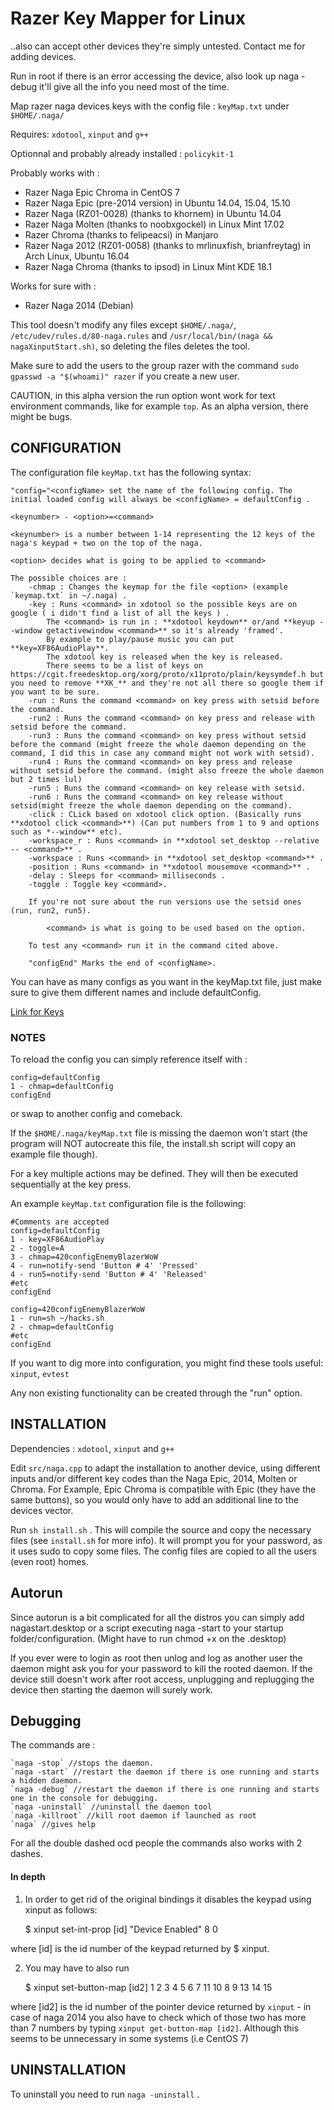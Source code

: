 # Razer Key Mapper for Linux
..also can accept other devices they're simply untested. Contact me for adding devices.

Run in root if there is an error accessing the device, also look up naga -debug it'll give all the info you need most of the time.

Map razer naga devices keys with the config file : `keyMap.txt` under `$HOME/.naga/` 

Requires: `xdotool`, `xinput` and `g++`

Optionnal and probably already installed : `policykit-1`

Probably works with :
- Razer Naga Epic Chroma in CentOS 7
- Razer Naga Epic (pre-2014 version) in Ubuntu 14.04, 15.04, 15.10
- Razer Naga (RZ01-0028) (thanks to khornem) in Ubuntu 14.04
- Razer Naga Molten (thanks to noobxgockel) in Linux Mint 17.02
- Razer Chroma (thanks to felipeacsi) in Manjaro
- Razer Naga 2012 (RZ01-0058) (thanks to mrlinuxfish, brianfreytag) in Arch Linux, Ubuntu 16.04
- Razer Naga Chroma (thanks to ipsod) in Linux Mint KDE 18.1

Works for sure with :
- Razer Naga 2014 (Debian)

This tool doesn't modify any files except `$HOME/.naga/`, `/etc/udev/rules.d/80-naga.rules` and `/usr/local/bin/(naga && nagaXinputStart.sh)`, so deleting the files deletes the tool.

Make sure to add the users to the group razer with the command `sudo gpasswd -a "$(whoami)" razer` if you create a new user.

CAUTION, in this alpha version the run option wont work for text environment commands, like for example `top`.
As an alpha version, there might be bugs.

## CONFIGURATION
The configuration file `keyMap.txt` has the following syntax:

    "config="<configName> set the name of the following config. The initial loaded config will always be <configName> = defaultConfig .

    <keynumber> - <option>=<command>
    
    <keynumber> is a number between 1-14 representing the 12 keys of the naga's keypad + two on the top of the naga.

    <option> decides what is going to be applied to <command>
	
	The possible choices are :
		-chmap : Changes the keymap for the file <option> (example `keymap.txt` in ~/.naga) .
		-key : Runs <command> in xdotool so the possible keys are on google ( i didn't find a list of all the keys ) .
			The <command> is run in : **xdotool keydown** or/and **keyup --window getactivewindow <command>** so it's already 'framed'.
			By example to play/pause music you can put **key=XF86AudioPlay**.
			The xdotool key is released when the key is released.
			There seems to be a list of keys on https://cgit.freedesktop.org/xorg/proto/x11proto/plain/keysymdef.h but you need to remove **XK_** and they're not all there so google them if you want to be sure.
		-run : Runs the command <command> on key press with setsid before the command.
		-run2 : Runs the command <command> on key press and release with setsid before the command.
		-run3 : Runs the command <command> on key press without setsid before the command (might freeze the whole daemon depending on the command, I did this in case any command might not work with setsid).
		-run4 : Runs the command <command> on key press and release without setsid before the command. (might also freeze the whole daemon but 2 times lul)
		-run5 : Runs the command <command> on key release with setsid.
		-run6 : Runs the command <command> on key release without setsid(might freeze the whole daemon depending on the command).
		-click : CLick based on xdotool click option. (Basically runs **xdotool click <command>**) (Can put numbers from 1 to 9 and options such as *--window** etc).
		-workspace_r : Runs <command> in **xdotool set_desktop --relative -- <command>** .
		-workspace : Runs <command> in **xdotool set_desktop <command>** .
		-position : Runs <command> in **xdotool mousemove <command>** .
		-delay : Sleeps for <command> milliseconds .
		-toggle : Toggle key <command>.
	
		If you're not sure about the run versions use the setsid ones (run, run2, run5).

    		<command> is what is going to be used based on the option.
    
		To test any <command> run it in the command cited above.

		"configEnd" Marks the end of <configName>.

You can have as many configs as you want in the keyMap.txt file, just make sure to give them different names and include defaultConfig.

[Link for Keys](https://cgit.freedesktop.org/xorg/proto/x11proto/plain/keysymdef.h)



### NOTES

To reload the config you can simply reference itself with :

    config=defaultConfig
    1 - chmap=defaultConfig
    configEnd

or swap to another config and comeback.

If the `$HOME/.naga/keyMap.txt` file is missing the daemon won't start (the program will NOT autocreate this file, the install.sh script will copy an example file though).

For a key multiple actions may be defined. They will then be executed sequentially at the key press.

An example `keyMap.txt` configuration file is the following:

    #Comments are accepted
    config=defaultConfig
    1 - key=XF86AudioPlay
    2 - toggle=A
    3 - chmap=420configEnemyBlazerWoW
    4 - run=notify-send 'Button # 4' 'Pressed'
    4 - run5=notify-send 'Button # 4' 'Released'
    #etc
    configEnd

    config=420configEnemyBlazerWoW
    1 - run=sh ~/hacks.sh
    2 - chmap=defaultConfig
    #etc
    configEnd

If you want to dig more into configuration, you might find these tools useful: `xinput`, `evtest`

Any non existing functionality can be created through the "run" option.

## INSTALLATION

Dependencies : `xdotool`, `xinput` and `g++`

Edit `src/naga.cpp` to adapt the installation to another device, using different inputs and/or different key codes than the Naga Epic, 2014, Molten or Chroma. For Example, Epic Chroma is compatible with Epic (they have the same buttons), so you would only have to add an additional line to the devices vector.

Run `sh install.sh` .
This will compile the source and copy the necessary files (see `install.sh` for more info).
It will prompt you for your password, as it uses sudo to copy some files.
The config files are copied to all the users (even root) homes.

## Autorun

Since autorun is a bit complicated for all the distros you can simply add nagastart.desktop or a script executing naga -start to your startup folder/configuration.
(Might have to run chmod +x on the .desktop)

If you ever were to login as root then unlog and log as another user the daemon might ask you for your password to kill the rooted daemon. If the device still doesn't work after root access, unplugging and replugging the device then starting the daemon will surely work.

## Debugging

The commands are :

	`naga -stop` //stops the daemon.
	`naga -start` //restart the daemon if there is one running and starts a hidden daemon.
	`naga -debug` //restart the daemon if there is one running and starts one in the console for debugging.
	`naga -uninstall` //uninstall the daemon tool
	`naga -killroot` //kill root daemon if launched as root
	`naga` //gives help

For all the double dashed ocd people the commands also works with 2 dashes.

#### In depth


1) In order to get rid of the original bindings it disables the keypad using xinput as follows:

    $ xinput set-int-prop [id] "Device Enabled" 8 0

where [id] is the id number of the keypad returned by $ xinput.

2) You may have to also run 

    $ xinput set-button-map [id2] 1 2 3 4 5 6 7 11 10 8 9 13 14 15

where [id2] is the id number of the pointer device returned by `xinput` - in case of naga 2014 you also have to check which of those two has more than 7 numbers by typing `xinput get-button-map [id2]`. Although this seems to be unnecessary in some systems (i.e CentOS 7)

## UNINSTALLATION

To uninstall you need to run `naga -uninstall` .




